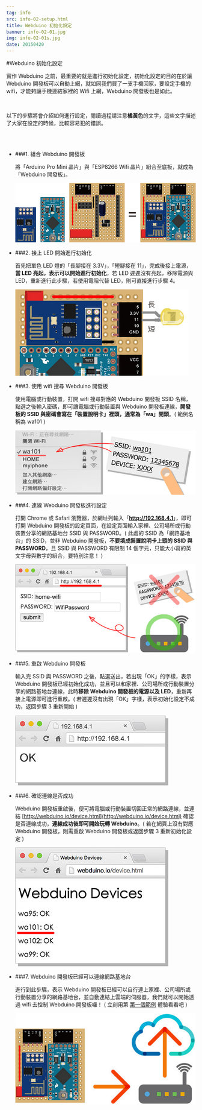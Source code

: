 ```yaml
---
tag: info
src: info-02-setup.html
title: Webduino 初始化設定
banner: info-02-01.jpg
img: info-02-01s.jpg
date: 20150420
---
```


<!-- @@master  = ../../_layout.html-->

<!-- @@block  =  meta-->

<title>Webduino 初始化設定 :::: Webduino = Web × Arduino</title>


<meta name="description" content="實作 Webduino 之前，最重要的就是進行初始化設定，初始化設定的目的在於讓 Webduino 開發板可以自動上網，就如同我們買了一支手機回家，要設定手機的 wifi，才能夠讓手機連結家裡的 Wifi 上網，Webduino 開發板也是如此。">
<meta itemprop="description" content="實作 Webduino 之前，最重要的就是進行初始化設定，初始化設定的目的在於讓 Webduino 開發板可以自動上網，就如同我們買了一支手機回家，要設定手機的 wifi，才能夠讓手機連結家裡的 Wifi 上網，Webduino 開發板也是如此。">
<meta property="og:description" content="實作 Webduino 之前，最重要的就是進行初始化設定，初始化設定的目的在於讓 Webduino 開發板可以自動上網，就如同我們買了一支手機回家，要設定手機的 wifi，才能夠讓手機連結家裡的 Wifi 上網，Webduino 開發板也是如此。">


<meta property="og:title" content="Webduino 初始化設定" >
<meta property="og:url" content="http://webduino.io/tutorials/info-02-setup.html">

<meta property="og:image" content="http://webduino.io/img/tutorials/info-02-01s.jpg">
<meta itemprop="image" content="http://webduino.io/img/tutorials/info-02-01s.jpg">

<!-- @@close-->



<!-- @@block  =  tutorials-->
#Webduino 初始化設定

實作 Webduino 之前，最重要的就是進行初始化設定，初始化設定的目的在於讓 Webduino 開發板可以自動上網，就如同我們買了一支手機回家，要設定手機的 wifi，才能夠讓手機連結家裡的 Wifi 上網，Webduino 開發板也是如此。

<br/>

以下的步驟將會介紹如何進行設定，閱讀過程請注意**橘黃色**的文字，這些文字描述了大家在設定的時候，比較容易犯的錯誤。

<br/>
<br/>

- ###1. 組合 Webduino 開發板

	將「Arduino Pro Mini 晶片」與「ESP8266 Wifi 晶片」組合至底板，就成為「Webduino 開發板」。

	![Webduino - 組合 Webduino 開發板](../img/tutorials/info-02-02.jpg)

- ###2. 接上 LED 開始進行初始化

	首先把單色 LED 燈的「長腳接在 3.3V」，「短腳接在 11」，完成後接上電源，**當 LED 亮起，表示可以開始進行初始化**，若 LED 遲遲沒有亮起，移除電源與 LED，重新進行此步驟，若使用電阻代替 LED，則可直接進行步驟 4。

	![Webduino - 接上 LED 開始進行初始化](../img/tutorials/info-02-03.jpg)

- ###3. 使用 wifi 搜尋 Webduino 開發板

	使用電腦或行動裝置，打開 wifi 搜尋對應的 Webduino 開發板 SSID 名稱，點選之後輸入密碼，即可讓電腦或行動裝置與 Webduino 開發板連線，**開發板的 SSID 與密碼會寫在「裝置說明卡」裡頭，通常為「wa」開頭**。( 範例名稱為 wa101 )

	![Webduino - 使用 wifi 搜尋 Webduino 開發板](../img/tutorials/info-02-04.jpg)


- ###4. 連線 Webduino 開發板進行設定

	打開 Chrome 或 Safari 瀏覽器，於網址列輸入「<b>http://192.168.4.1</b>」，即可打開 Webduino 開發板的設定頁面，在設定頁面輸入家裡、公司場所或行動裝置分享的網路基地台 SSID 與 PASSWORD。( 此處的 SSID 為「網路基地台」的 SSID，並非 Webduino 開發板，**不要填成裝置說明卡上頭的 SSID 與 PASSWORD**，且 SSID 與 PASSWORD 有限制 14 個字元，只能大小寫的英文字母與數字的組合，要特別注意！ )

	![Webduino - 連線 Webduino 開發板進行設定](../img/tutorials/info-02-07.jpg)

- ###5. 重啟 Webduino 開發板

	輸入完 SSID 與 PASSWORD 之後，點選送出，若出現「OK」的字樣，表示 Webduino 開發板已經初始化成功，並且可以和家裡、公司場所或行動裝置分享的網路基地台連線，此時**移除 Webduino 開發板的電源以及 LED**，重新再接上電源即可進行重啟。( 若遲遲沒有出現「OK」字樣，表示初始化設定不成功，返回步驟 3 重新開始 )

	![Webduino - 重啟 Webduino 開發板](../img/tutorials/info-02-08.jpg)

- ###6. 確認連線是否成功

	Webduino 開發板重啟後，便可將電腦或行動裝置切回正常的網路連線，並連結 [http://webduino.io/device.html](http://webduino.io/device.html) 確認是否連線成功，**連線成功後即可開始玩轉 Webduino**。( 若在網頁上沒有對應 Webduino 開發板，則需重啟 Webduino 開發板或返回步驟 3 重新初始化設定 )

	![Webduino - ](../img/tutorials/info-02-06.jpg)

- ###7. Webduino 開發板已經可以連線網路基地台

	進行到此步驟，表示 Webduino 開發板已經可以自行連上家裡、公司場所或行動裝置分享的網路基地台，並自動連結上雲端的伺服器，我們就可以開始透過 wifi 去控制 Webduino 開發板囉！ (  立刻用第 [第一個範例](tutorial-01-led.html) 體驗看看吧 )

	![Webduino - Webduino 開發板已經可以連線網路基地台](../img/tutorials/info-02-05.jpg)


<!-- @@close-->